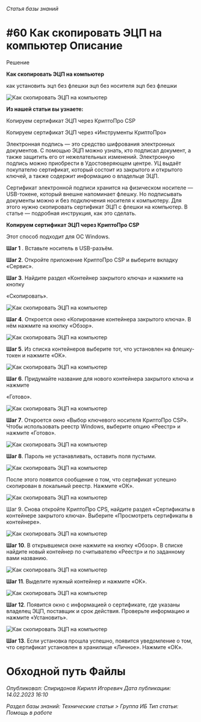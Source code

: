 _Статья базы знаний_

# #60 Как скопировать ЭЦП на компьютер Описание

Решение

**Как скопировать ЭЦП на компьютер**

как установить эцп без флешки эцп без носителя эцп без флешки

![Как скопировать ЭЦП на компьютер](<Как скопировать ЭЦП на компьютер.png>)

**Из нашей статьи вы узнаете:**

Копируем сертификат ЭЦП через КриптоПро CSP

Копируем сертификат ЭЦП через «Инструменты КриптоПро»

Электронная подпись — это средство шифрования электронных документов. С помощью ЭЦП можно узнать, кто подписал документ, а также защитить его от нежелательных изменений. Электронную подпись можно приобрести в Удостоверяющем центре. УЦ выдаёт покупателю сертификат, который состоит из закрытого и открытого ключей, а также содержит информацию о владельце ЭЦП.

Сертификат электронной подписи хранится на физическом носителе — USB-токене, который внешне напоминает флешку. Но подписывать документы можно и без подключения носителя к компьютеру. Для этого нужно скопировать сертификат ЭЦП с флешки на компьютер. В статье — подробная инструкция, как это сделать.

**Копируем сертификат ЭЦП через КриптоПро CSP**

Этот способ подходит для ОС Windows.

**Шаг 1** . Вставьте носитель в USB-разъём.

**Шаг 2**. Откройте приложение КриптоПро CSP и выберите вкладку «Сервис».

**Шаг 3**. Найдите раздел «Контейнер закрытого ключа» и нажмите на кнопку

«Скопировать».

![Как скопировать ЭЦП на компьютер](<Как скопировать ЭЦП на компьютер.jpeg>)

**Шаг 4**. Откроется окно «Копирование контейнера закрытого ключа». В нём нажмите на кнопку «Обзор».

![Как скопировать ЭЦП на компьютер](<Как скопировать ЭЦП на компьютер 1.jpeg>)

**Шаг 5**. Из списка контейнеров выберите тот, что установлен на флешку-токен и нажмите «ОК».

![Как скопировать ЭЦП на компьютер](<Как скопировать ЭЦП на компьютер 2.jpeg>)

**Шаг 6**. Придумайте название для нового контейнера закрытого ключа и нажмите

«Готово».

![Как скопировать ЭЦП на компьютер](<Как скопировать ЭЦП на компьютер 3.jpeg>)

**Шаг 7**. Откроется окно «Выбор ключевого носителя КриптоПро CSP». Чтобы использовать реестр Windows, выберите опцию «Реестр» и нажмите «Готово».

![Как скопировать ЭЦП на компьютер](<Как скопировать ЭЦП на компьютер 4.jpeg>)

**Шаг 8**. Пароль не устанавливать, оставить поля пустыми.

![Как скопировать ЭЦП на компьютер](<Как скопировать ЭЦП на компьютер 5.jpeg>)

После этого появится сообщение о том, что сертификат успешно скопирован в локальный реестр. Нажмите «ОК».

![Как скопировать ЭЦП на компьютер](<Как скопировать ЭЦП на компьютер 6.jpeg>)

Шаг 9. Снова откройте КриптоПро CPS, найдите раздел «Сертификаты в контейнере закрытого ключа». Выберите «Просмотреть сертификаты в контейнере».

![Как скопировать ЭЦП на компьютер](<Как скопировать ЭЦП на компьютер 7.jpeg>)

**Шаг 10**. В открывшемся окне нажмите на кнопку «Обзор». В списке найдите новый контейнер по считывателю «Реестр» и по заданному вами названию.

![Как скопировать ЭЦП на компьютер](<Как скопировать ЭЦП на компьютер 8.jpeg>)

**Шаг 11**. Выделите нужный контейнер и нажмите «ОК».

![Как скопировать ЭЦП на компьютер](<Как скопировать ЭЦП на компьютер 9.jpeg>)

**Шаг 12**. Появится окно с информацией о сертификате, где указаны владелец ЭЦП, поставщик и срок действия. Проверьте информацию и нажмите «Установить».

![Как скопировать ЭЦП на компьютер](<Как скопировать ЭЦП на компьютер 10.jpeg>)

**Шаг 13**. Если установка прошла успешно, появится уведомление о том, что сертификат установлен в хранилище «Личное». Нажмите «ОК».

# Обходной путь Файлы

_Опубликовал: Спиридонов Кирилл Игоревич Дата публикации: 14.02.2023 16:10_

_Раздел базы знаний: Технические статьи > Группа ИБ Тип статьи: Помощь в работе_